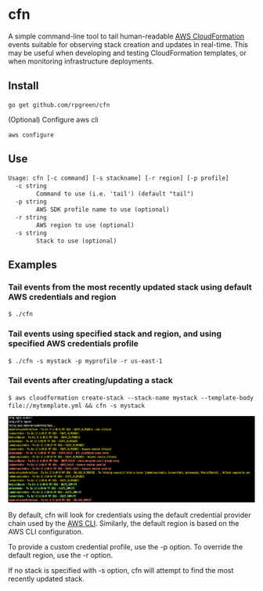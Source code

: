 # cfn
A simple command-line tool to tail human-readable [AWS CloudFormation](https://aws.amazon.com/cloudformation/) events suitable for observing stack creation and updates in real-time. This may be useful when developing and testing CloudFormation templates, or when monitoring infrastructure deployments.
## Install
```
go get github.com/rpgreen/cfn
```
(Optional) Configure aws cli
```
aws configure
```
## Use
```
Usage: cfn [-c command] [-s stackname] [-r region] [-p profile]
  -c string
    	Command to use (i.e. 'tail') (default "tail")
  -p string
    	AWS SDK profile name to use (optional)
  -r string
    	AWS region to use (optional)
  -s string
    	Stack to use (optional)
```
## Examples
### Tail events from the most recently updated stack using default AWS credentials and region
```
$ ./cfn
```
### Tail events using specified stack and region, and using specified AWS credentials profile
```
$ ./cfn -s mystack -p myprofile -r us-east-1
```
### Tail events after creating/updating a stack
```
$ aws cloudformation create-stack --stack-name mystack --template-body file://mytemplate.yml && cfn -s mystack
```
<img src="https://github.com/rpgreen/cfn/blob/master/ss.png" width="769" height="176"/>

By default, cfn will look for credentials using the default credential provider chain used by the [AWS CLI](http://docs.aws.amazon.com/cli/latest/userguide/cli-chap-getting-started.html#config-settings-and-precedence). Similarly, the default region is based on the AWS CLI configuration.

To provide a custom credential profile, use the -p option. To override the default region, use the -r option.

If no stack is specified with -s option, cfn will attempt to find the most recently updated stack.
